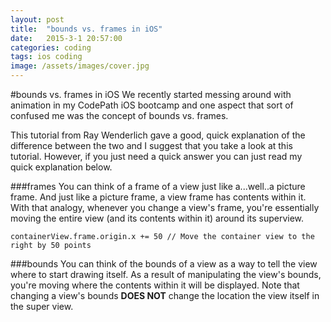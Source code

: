 ```yaml
---
layout: post
title:  "bounds vs. frames in iOS"
date:   2015-3-1 20:57:00
categories: coding
tags: ios coding
image: /assets/images/cover.jpg
---
```

#bounds vs. frames in iOS
We recently started messing around with animation in my CodePath iOS bootcamp and one aspect that sort of confused me was the concept of bounds vs. frames.

This tutorial from Ray Wenderlich gave a good, quick explanation of the difference between the two and I suggest that you take a look at this tutorial. However, if you just need a quick answer you can just read my quick explanation below.

###frames
You can think of a frame of a view just like a...well..a picture frame. And just like a picture frame, a view frame has contents within it. With that analogy, whenever you change a view's frame, you're essentially moving the entire view (and its contents within it) around its superview.

```
containerView.frame.origin.x += 50 // Move the container view to the right by 50 points
```

###bounds
You can think of the bounds of a view as a way to tell the view where to start drawing itself. As a result of manipulating the view's bounds, you're moving where the contents within it will be displayed. Note that changing a view's bounds **DOES NOT** change the location the view itself in the super view.

